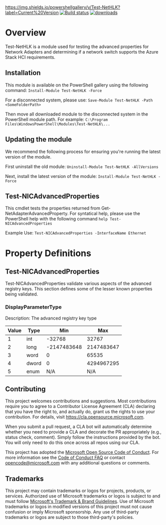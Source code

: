https://img.shields.io/powershellgallery/v/Test-NetHLK?label=Current%20Version
[![Build status](https://ci.appveyor.com/api/projects/status/28dr5irvwqc34ftf?svg=true)](https://ci.appveyor.com/project/MSFTCoreNet/test-nethlk)
[![downloads](https://img.shields.io/powershellgallery/dt/Test-NetHLK.svg?label=downloads)](https://www.powershellgallery.com/packages/Test-NetHLK)

# Overview

Test-NetHLK is a module used for testing the advanced properties for Network Adapters and determining if a network switch supports the Azure Stack HCI requirements.

## Installation

This module is available on the PowerShell gallery using the following command:
```Install-Module Test-NetHLK -Force```

For a disconnected system, please use:
```Save-Module Test-NetHLK -Path <SomeFolderPath>```

Then move all downloaded module to the disconnected system in the PowerShell module path. For example:
```C:\Program Files\WindowsPowerShell\Modules\Test-NetHLK\...```

## Updating the module

We recommend the following process for ensuring you're running the latest version of the module.

First uninstall the old module:
```Uninstall-Module Test-NetHLK -AllVersions```

Next, install the latest version of the module:
```Install-Module Test-NetHLK -Force```


## Test-NICAdvancedProperties

This cmdlet tests the properties returned from Get-NetAdapterAdvancedProperty. For syntatical help, please use the PowerShell help with the following command ```help Test-NICAdvancedProperties```

Example Use:
```Test-NICAdvancedProperties -InterfaceName Ethernet```

# Property Definitions

## Test-NICAdvancedProperties

Test-NICAdvancedProperties validate various aspects of the advanced registry keys. This section defines some of the lesser known properties being validated.

### DisplayParameterType

Description: The advanced registry key type

|Value|Type|Min|Max|
|----|----|----|----|
|1|int|-32768|32767|
|2|long|-2147483648|2147483647|
|3|word|0|65535|
|4|dword|0|4294967295|
|5|enum|N/A|N/A|

## Contributing

This project welcomes contributions and suggestions.  Most contributions require you to agree to a
Contributor License Agreement (CLA) declaring that you have the right to, and actually do, grant us
the rights to use your contribution. For details, visit https://cla.opensource.microsoft.com.

When you submit a pull request, a CLA bot will automatically determine whether you need to provide
a CLA and decorate the PR appropriately (e.g., status check, comment). Simply follow the instructions
provided by the bot. You will only need to do this once across all repos using our CLA.

This project has adopted the [Microsoft Open Source Code of Conduct](https://opensource.microsoft.com/codeofconduct/).
For more information see the [Code of Conduct FAQ](https://opensource.microsoft.com/codeofconduct/faq/) or
contact [opencode@microsoft.com](mailto:opencode@microsoft.com) with any additional questions or comments.

## Trademarks

This project may contain trademarks or logos for projects, products, or services. Authorized use of Microsoft 
trademarks or logos is subject to and must follow 
[Microsoft's Trademark & Brand Guidelines](https://www.microsoft.com/en-us/legal/intellectualproperty/trademarks/usage/general).
Use of Microsoft trademarks or logos in modified versions of this project must not cause confusion or imply Microsoft sponsorship.
Any use of third-party trademarks or logos are subject to those third-party's policies.
